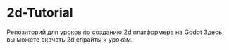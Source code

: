 # 2d-Tutorial
Репозиторий для уроков по созданию 2d платформера на Godot
 Здесь вы можете скачать 2d спрайты к урокам. 
